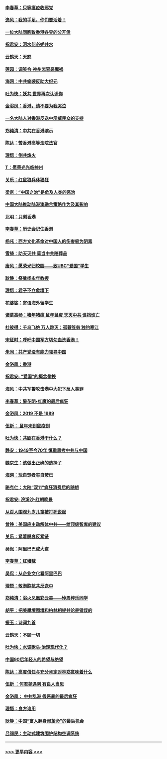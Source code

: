 #### [李春草：只等瘟疫收邪党](../pages/nsc993/n11677308.md?t=11250044) 
#### [逸风：我的手足，你们要活着！](../pages/nsc993/n11676352.md?t=11250044) 
#### [一位大陆同胞致香港各界的公开信](../pages/nsc993/n11675761.md?t=11250044) 
#### [祝君安：河水何必妒井水](../pages/nsc993/n11675746.md?t=11250044) 
#### [云鹤天：天怒](../pages/nsc993/n11675718.md?t=11250044) 
#### [莲园：调笑令‧神州怎容恶魔祸](../pages/nsc993/n11675648.md?t=11250044) 
#### [海网：中共偷袭反助大纪元](../pages/nsc993/n11673515.md?t=11250044) 
#### [吐为快：妖共 世界再次认识你](../pages/nsc993/n11673506.md?t=11250044) 
#### [金浴凤：香港，请不要为我哭泣](../pages/nsc993/n11673248.md?t=11250044) 
#### [一名大陆人对香港反送中示威民众的支持](../pages/nsc993/n11672615.md?t=11250044) 
#### [郑纯清：中共在香港演示](../pages/nsc993/n11670539.md?t=11250044) 
#### [陈达：赞香港高等法院法官](../pages/nsc993/n11669542.md?t=11250044) 
#### [理悟：倒共烽火](../pages/nsc993/n11668844.md?t=11250044) 
#### [T：愿荣光光临神州](../pages/nsc993/n11668421.md?t=11250044) 
#### [关乐：红鼠狼兵休猖狂](../pages/nsc993/n11668378.md?t=11250044) 
#### [梁京：“中国之治”是危及人类的恶治](../pages/nsc993/n11668328.md?t=11250044) 
#### [中国大陆推动陆港澳融合策略作为及其影响](../pages/nsc993/n11668157.md?t=11250044) 
#### [北明：只剩香港](../pages/nsc993/n11668002.md?t=11250044) 
#### [李春草：历史会记住香港](../pages/nsc993/n11667927.md?t=11250044) 
#### [杨吒：西方文化革命对中国人的伤害极为阴毒](../pages/nsc993/n11664521.md?t=11250044) 
#### [雪绮：助天灭共 莫当中共陪葬品](../pages/nsc993/n11662650.md?t=11250044) 
#### [唐风：愿荣光归校园——致UBC“爱国”学生](../pages/nsc993/n11662194.md?t=11250044) 
#### [耿静：祭奠杨永年教授](../pages/nsc993/n11662514.md?t=11250044) 
#### [理悟：君子不立危墙下](../pages/nsc993/n11662172.md?t=11250044) 
#### [花婆娑：寄语海外留学生](../pages/nsc993/n11662121.md?t=11250044) 
#### [诸葛高参：猪年猪瘟 鼠年鼠疫 天灭中共 谁挡谁亡](../pages/nsc993/n11661980.md?t=11250044) 
#### [杜彼得：千鸟飞绝 万人踪灭；孤蓑笠翁 独钓寒江](../pages/nsc993/n11661170.md?t=11250044) 
#### [宋征时：呼吁中国军方切勿血洗香港！](../pages/nsc993/n11415318.md?t=11250044) 
#### [朱同：共产党没有能力领导中国](../pages/nsc993/n11660421.md?t=11250044) 
#### [金浴凤：香港](../pages/nsc993/n11660419.md?t=11250044) 
#### [祝君安: “爱国”的概念偷换](../pages/nsc993/n11659706.md?t=11250044) 
#### [海风：中共军警攻击港中大犯下反人类罪](../pages/nsc993/n11659632.md?t=11250044) 
#### [李春草：醉花阴•红魔的最后疯狂](../pages/nsc993/n11659287.md?t=11250044) 
#### [金浴凤：2019 不是 1989](../pages/nsc993/n11657663.md?t=11250044) 
#### [伍新： 鼠年未到鼠疫到](../pages/nsc993/n11655098.md?t=11250044) 
#### [吐为快：共匪在香港干什么？](../pages/nsc993/n11654891.md?t=11250044) 
#### [静安：1949至今70年 慎重思考中共与中国](../pages/nsc993/n11651244.md?t=11250044) 
#### [魏京生：该做出正确的选择了](../pages/nsc993/n11653084.md?t=11250044) 
#### [海网：玩自焚者实自焚已](../pages/nsc993/n11652423.md?t=11250044) 
#### [骆克仁：大陆“双11”疯狂消费后的随想](../pages/nsc993/n11652305.md?t=11250044) 
#### [祝君安: 浣溪沙·红朝晚景](../pages/nsc993/n11652258.md?t=11250044) 
#### [从百人围观九岁儿童被打死说起](../pages/nsc993/n11651030.md?t=11250044) 
#### [曾铮：美国应主动解体中共——给顶级智库的建议](../pages/nsc993/n11649888.md?t=11250044) 
#### [关乐：紧着脱套反紧链](../pages/nsc993/n11649069.md?t=11250044) 
#### [吴侃：阿里巴巴成大盗](../pages/nsc993/n11645523.md?t=11250044) 
#### [李春草：红墙赋](../pages/nsc993/n11646389.md?t=11250044) 
#### [吴侃：从企业文化看阿里巴巴](../pages/nsc993/n11645476.md?t=11250044) 
#### [理悟：敬港胞抗共反送中](../pages/nsc993/n11645466.md?t=11250044) 
#### [郑纯清：浴火凤凰彩云美——悼周梓乐同学](../pages/nsc993/n11645155.md?t=11250044) 
#### [胡平：把美墨境围墙和柏林相提并论是错误的](../pages/nsc993/n11645134.md?t=11250044) 
#### [振玉：诗词九首](../pages/nsc993/n11644081.md?t=11250044) 
#### [云鹤天：不顾一切](../pages/nsc993/n11643508.md?t=11250044) 
#### [吐为快：水调歌头·治理现代化？](../pages/nsc993/n11643485.md?t=11250044) 
#### [中国90后年轻人的希望与绝望](../pages/nsc993/n11642317.md?t=11250044) 
#### [陈达：高度信任与充分肯定对林郑意味着什么](../pages/nsc993/n11641441.md?t=11250044) 
#### [伍新 ：何君尧遇刺 有良人当思](../pages/nsc993/n11641503.md?t=11250044) 
#### [金浴凤： 中共乱港  假恶暴的最后疯狂](../pages/nsc993/n11641495.md?t=11250044) 
#### [理悟：良方谁用](../pages/nsc993/n11641463.md?t=11250044) 
#### [耿静：中国“富人翻身闹革命”的最后机会](../pages/nsc993/n11640655.md?t=11250044) 
#### [吕锡民：主动式建筑围护结构空调系统](../pages/nsc993/n11640168.md?t=11250044) 

----
#### [ >>> 更早内容 <<< ](../indexes/nsc993-earlier.md)
